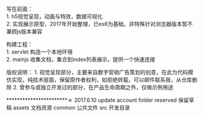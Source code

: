 ﻿写在前面：   
        1. h5视觉呈现，动画与特效，数据可视化  
        2. 实现展示原型，2017年开始整理，已es6为基础，非特殊针对浏览器版本暂不兼顾js版本兼容

构建工程：   
        1. servlet 构造一个本地环境   
        2. mainjs 收集文档，集合到index列表展示，提供一个快速连接

版权说明：
        1. 视觉呈现部分，主要来自数字营销广告策划的创意，在此为代码模仿实现，纯技术层面，保留原作者权利，如拒绝转载，可以邮件联系我，从仓库删除
        2. 曾参与或独立开发过的部分，在产品生命周期之外，仅做示例用途

***********************＊
2017.6.10 update account
folder
reserved 保留草稿
assets 文档资源
common 公共文件
src 开发目录